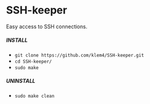 # SSH-keeper
Easy access to SSH connections.


##### INSTALL

* `git clone https://github.com/klem4/SSH-keeper.git`
* `cd SSH-keeper/`
* `sudo make`


##### UNINSTALL
* `sudo make clean`

